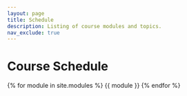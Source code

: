 ```yaml
---
layout: page
title: Schedule
description: Listing of course modules and topics.
nav_exclude: true
---
```


# Course Schedule

{% for module in site.modules %}
{{ module }}
{% endfor %}
